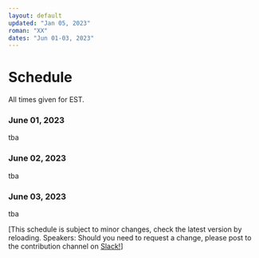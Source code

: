 ```yaml
---
layout: default
updated: "Jan 05, 2023"
roman: "XX"
dates: "Jun 01-03, 2023"
---
```


# Schedule

All times given for EST.

### June 01, 2023

tba

### June 02, 2023

tba

### June 03, 2023

tba

[This schedule is subject to minor changes, check the latest version by reloading. Speakers: Should you need to request a change, please post to the contribution channel on [Slack!](https://gptp-workshops.slack.com)]

